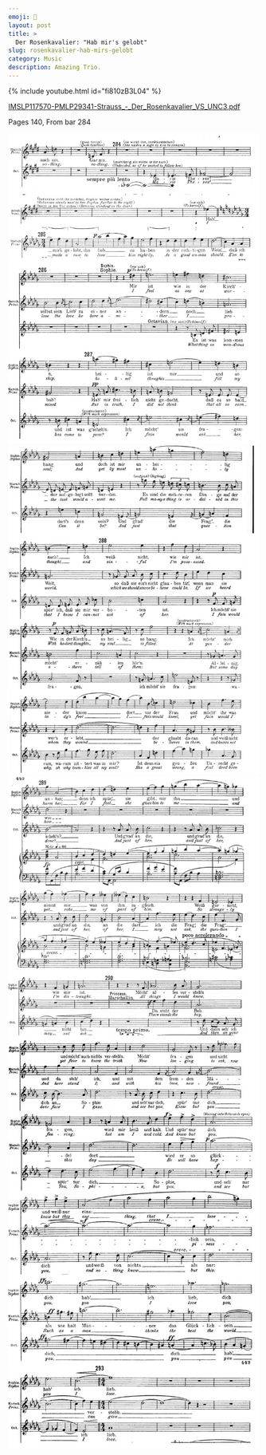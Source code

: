 ```yaml
---
emoji: 🎻
layout: post
title: >
  Der Rosenkavalier: "Hab mir's gelobt"
slug: rosenkavalier-hab-mirs-gelobt
category: Music
description: Amazing Trio.
---
```


{% include youtube.html id="fi810zB3L04" %}

[IMSLP117570-PMLP29341-Strauss\_-_Der_Rosenkavalier_VS_UNC3.pdf](IMSLP117570-PMLP29341-Strauss_-_Der_Rosenkavalier_VS_UNC3.pdf)

Pages 140, From bar 284

![hab-mirs-gelobt-01.png](hab-mirs-gelobt-01.png)
![hab-mirs-gelobt-02.png](hab-mirs-gelobt-02.png)
![hab-mirs-gelobt-03.jpg](hab-mirs-gelobt-03.jpg)
![hab-mirs-gelobt-04.jpg](hab-mirs-gelobt-04.jpg)
